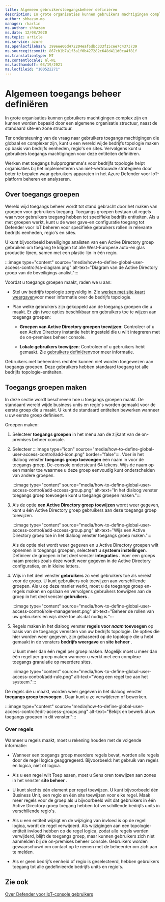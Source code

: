 ```yaml
---
title: Algemeen gebruikerstoegangsbeheer definiëren
description: In grote organisaties kunnen gebruikers machtigingen complex zijn en kunnen worden bepaald door een algemene organisatie structuur, naast de standaard site-en zone structuur.
author: shhazam-ms
manager: rkarlin
ms.author: shhazam
ms.date: 12/08/2020
ms.topic: article
ms.service: azure
ms.openlocfilehash: 399eee06d472204eaf6dbc333f15cee7c4373739
ms.sourcegitcommit: 867cb1b7a1f3a1f0b427282c648d411d0ca4f81f
ms.translationtype: MT
ms.contentlocale: nl-NL
ms.lasthandoff: 03/19/2021
ms.locfileid: "100522271"
---
```

# <a name="define-global-access-control"></a>Algemeen toegangs beheer definiëren

In grote organisaties kunnen gebruikers machtigingen complex zijn en kunnen worden bepaald door een algemene organisatie structuur, naast de standaard site-en zone structuur.

Ter ondersteuning van de vraag naar gebruikers toegangs machtigingen die globaal en complexer zijn, kunt u een wereld wijde bedrijfs topologie maken op basis van bedrijfs eenheden, regio's en sites. Vervolgens kunt u gebruikers toegangs machtigingen voor deze entiteiten definiëren.

Werken met toegangs hulpprogramma's voor bedrijfs topologie helpt organisaties bij het implementeren van niet-vertrouwde strategieën door beter te bepalen waar gebruikers apparaten in het Azure Defender voor IoT-platform beheren en analyseren.

## <a name="about-access-groups"></a>Over toegangs groepen

Wereld wijd toegangs beheer wordt tot stand gebracht door het maken van groepen voor gebruikers toegang. Toegangs groepen bestaan uit regels waarvoor gebruikers toegang hebben tot specifieke bedrijfs entiteiten. Als u met groepen werkt, kunt u de weer gave-en configuratie toegang tot Defender voor IoT beheren voor specifieke gebruikers rollen in relevante bedrijfs eenheden, regio's en sites.

U kunt bijvoorbeeld beveiligings analisten van een Active Directory groep gebruiken om toegang te krijgen tot alle West-Europese auto-en glas productie lijnen, samen met een plastic lijn in één regio.

:::image type="content" source="media/how-to-define-global-user-access-control/sa-diagram.png" alt-text="Diagram van de Active Directory groep van de beveiligings analist.":::

Voordat u toegangs groepen maakt, raden we u aan:

- Stel uw bedrijfs topologie zorgvuldig in. Zie [werken met site kaart weergaven](how-to-gain-insight-into-global-regional-and-local-threats.md#work-with-site-map-views)voor meer informatie over de bedrijfs topologie.

- Plan welke gebruikers zijn gekoppeld aan de toegangs groepen die u maakt. Er zijn twee opties beschikbaar om gebruikers toe te wijzen aan toegangs groepen:

  - **Groepen van Active Directory groepen toewijzen**: Controleer of u een Active Directory instantie hebt ingesteld die u wilt integreren met de on-premises beheer console.
  
  - **Lokale gebruikers toewijzen**: Controleer of u gebruikers hebt gemaakt. Zie [gebruikers definiëren](how-to-create-and-manage-users.md#define-users)voor meer informatie.

Gebruikers met beheerders rechten kunnen niet worden toegewezen aan toegangs groepen. Deze gebruikers hebben standaard toegang tot alle bedrijfs topologie-entiteiten.

## <a name="create-access-groups"></a>Toegangs groepen maken

In deze sectie wordt beschreven hoe u toegangs groepen maakt. De standaard wereld wijde business units en regio's worden gemaakt voor de eerste groep die u maakt. U kunt de standaard entiteiten bewerken wanneer u uw eerste groep definieert.

Groepen maken:

1. Selecteer **toegangs groepen** in het menu aan de zijkant van de on-premises beheer console.

2. Selecteer :::image type="icon" source="media/how-to-define-global-user-access-control/add-icon.png" border="false":::. Voer in het dialoog venster **toegangs groep toevoegen** een naam in voor de toegangs groep. De-console ondersteunt 64 tekens. Wijs de naam op een manier toe waarmee u deze groep eenvoudig kunt onderscheiden van andere groepen.

   :::image type="content" source="media/how-to-define-global-user-access-control/add-access-group.png" alt-text="In het dialoog venster toegangs groep toevoegen kunt u toegangs groepen maken.":::

3. Als de optie **een Active Directory groep toewijzen** wordt weer gegeven, kunt u één Active Directory groep gebruikers aan deze toegangs groep toewijzen.

   :::image type="content" source="media/how-to-define-global-user-access-control/add-access-group.png" alt-text="Wijs een Active Directory groep toe in het dialoog venster toegangs groep maken.":::

   Als de optie niet wordt weer gegeven en u Active Directory groepen wilt opnemen in toegangs groepen, selecteert u **systeem instellingen**. Definieer de groepen in het deel venster **integraties** . Voer een groeps naam precies zoals deze wordt weer gegeven in de Active Directory configuraties, en in kleine letters.

5. Wijs in het deel venster **gebruikers** zo veel gebruikers toe als vereist voor de groep. U kunt gebruikers ook toewijzen aan verschillende groepen. Als u op deze manier werkt, moet u de toegangs groep en-regels maken en opslaan en vervolgens gebruikers toewijzen aan de groep in het deel venster **gebruikers** .

   :::image type="content" source="media/how-to-define-global-user-access-control/role-management.png" alt-text="Beheer de rollen van uw gebruikers en wijs deze toe als dat nodig is.":::

6. Regels maken in het dialoog venster **regels voor *naam* toevoegen** op basis van de toegangs vereisten van uw bedrijfs topologie. De opties die hier worden weer gegeven, zijn gebaseerd op de topologie die u hebt gemaakt in de vensters **bedrijfs weergave** en **site beheer** . 

   U kunt meer dan één regel per groep maken. Mogelijk moet u meer dan één regel per groep maken wanneer u werkt met een complexe toegangs granulatie op meerdere sites. 

   :::image type="content" source="media/how-to-define-global-user-access-control/add-rule.png" alt-text="Voeg een regel toe aan het systeem.":::

De regels die u maakt, worden weer gegeven in het dialoog venster **toegangs groep toevoegen** . Daar kunt u ze verwijderen of bewerken.

:::image type="content" source="media/how-to-define-global-user-access-control/edit-access-groups.png" alt-text="Bekijk en bewerk al uw toegangs groepen in dit venster.":::

### <a name="about-rules"></a>Over regels

Wanneer u regels maakt, moet u rekening houden met de volgende informatie:

- Wanneer een toegangs groep meerdere regels bevat, worden alle regels door de regel logica geaggregeerd. Bijvoorbeeld: het gebruik van regels en logica, niet of logica.

- Als u een regel wilt Toep assen, moet u Sens oren toewijzen aan zones in het venster **site beheer** .

- U kunt slechts één element per regel toewijzen. U kunt bijvoorbeeld één Business Unit, een regio en één site toewijzen voor elke regel. Maak meer regels voor de groep als u bijvoorbeeld wilt dat gebruikers in één Active Directory groep toegang hebben tot verschillende bedrijfs units in verschillende regio's.

- Als u een entiteit wijzigt en de wijziging van invloed is op de regel logica, wordt de regel verwijderd. Als wijzigingen aan een topologie-entiteit invloed hebben op de regel logica, zodat alle regels worden verwijderd, blijft de toegangs groep, maar kunnen gebruikers zich niet aanmelden bij de on-premises beheer console. Gebruikers worden gewaarschuwd om contact op te nemen met de beheerder om zich aan te melden.

- Als er geen bedrijfs eenheid of regio is geselecteerd, hebben gebruikers toegang tot alle gedefinieerde bedrijfs units en regio's.

## <a name="see-also"></a>Zie ook

[Over Defender voor IoT-console gebruikers](how-to-create-and-manage-users.md)

